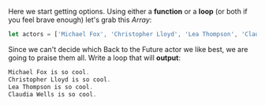 Here we start getting options. Using either a **function** or a **loop** (or both if you feel brave enough) let's grab this _Array_:

```js
let actors = ['Michael Fox', 'Christopher Lloyd', 'Lea Thompson', 'Claudia Wells'];
```
Since we can't decide which Back to the Future actor we like best, we are going to praise them all.
Write a loop that will **output**:

```js
Michael Fox is so cool.
Christopher Lloyd is so cool.
Lea Thompson is so cool.
Claudia Wells is so cool.
```
